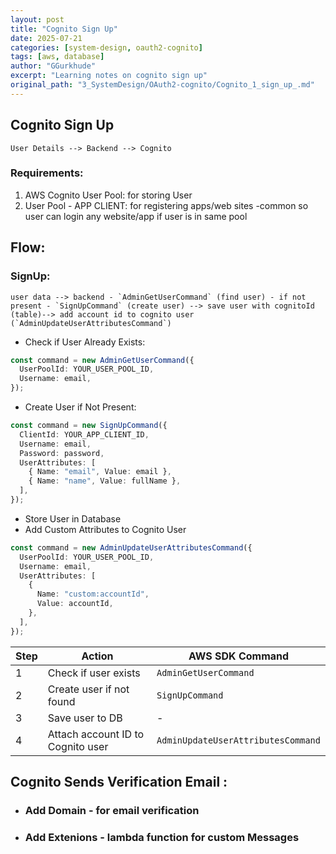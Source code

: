 ```yaml
---
layout: post
title: "Cognito Sign Up"
date: 2025-07-21
categories: [system-design, oauth2-cognito]
tags: [aws, database]
author: "GGurkhude"
excerpt: "Learning notes on cognito sign up"
original_path: "3_SystemDesign/OAuth2-cognito/Cognito_1_sign_up_.md"
---
```


## Cognito Sign Up
```
User Details --> Backend --> Cognito 
```
### Requirements:
1. AWS Cognito User Pool: for storing User
2. User Pool - APP CLIENT: for registering apps/web sites -common so user can login any website/app if user is in same pool

## Flow:

###  SignUp:
```
user data --> backend - `AdminGetUserCommand` (find user) - if not present - `SignUpCommand` (create user) --> save user with cognitoId (table)--> add account id to cognito user (`AdminUpdateUserAttributesCommand`)
```
- Check if User Already Exists:
```ts
const command = new AdminGetUserCommand({
  UserPoolId: YOUR_USER_POOL_ID,
  Username: email,
});
```
- Create User if Not Present:
```ts
const command = new SignUpCommand({
  ClientId: YOUR_APP_CLIENT_ID,
  Username: email,
  Password: password,
  UserAttributes: [
    { Name: "email", Value: email },
    { Name: "name", Value: fullName },
  ],
});
```

- Store User in Database
- Add Custom Attributes to Cognito User
```ts
const command = new AdminUpdateUserAttributesCommand({
  UserPoolId: YOUR_USER_POOL_ID,
  Username: email,
  UserAttributes: [
    {
      Name: "custom:accountId",
      Value: accountId,
    },
  ],
});
```

| Step | Action                            | AWS SDK Command                    |
| ---- | --------------------------------- | ---------------------------------- |
| 1    | Check if user exists              | `AdminGetUserCommand`              |
| 2    | Create user if not found          | `SignUpCommand`                    |
| 3    | Save user to DB                   | -                                  |
| 4    | Attach account ID to Cognito user | `AdminUpdateUserAttributesCommand` |


## Cognito Sends Verification Email :
- ### Add Domain - for email verification
- ### Add Extenions - lambda function for custom Messages


